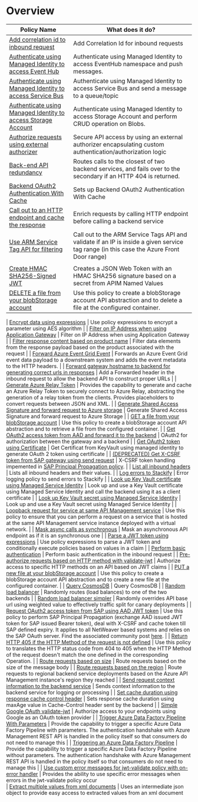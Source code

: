 Overview
========

| Policy Name                                                                                                                                                                        | What does it do?                                                                                                                                                                                                                      |
|------------------------------------------------------------------------------------------------------------------------------------------------------------------------------------|---------------------------------------------------------------------------------------------------------------------------------------------------------------------------------------------------------------------------------------|
| <a href="Add correlation id to inbound request.policy.xml">Add correlation id to inbound request</a>                                                                               | Add Correlation Id for inbound requests                                                                                                                                                                                               |
| <a href="Authenticate using Managed Identity to access Event Hub.xml">Authenticate using Managed Identity to access Event Hub</a>                                                  | Authenticate using Managed Identity to access EventHub namespace and push messages.                                                                                                                                                   |
| <a href="Authenticate using Managed Identity to access Service Bus.xml">Authenticate using Managed Identity to access Service Bus</a>                                              | Authenticate using Managed Identity to access Service Bus and send a message to a queue/topic                                                                                                                                         |
| <a href="Authenticate using Managed Identity to access Storage Account.xml">Authenticate using Managed Identity to access Storage Account</a>                                      | Authenticate using Managed Identity to access Storage Account and perform CRUD operation on Blobs.                                                                                                                                    |
| <a href="Authorize requests using external authorizer.policy.xml">Authorize requests using external authorizer</a>                                                                 | Secure API access by using an external authorizer encapsulating custom authentication/authorization logic                                                                                                                             |
| <a href="Back-end API redundancy.policy.xml">Back-end API redundancy</a>                                                                                                           | Routes calls to the closest of two backend services, and fails over to the secondary if an HTTP 404 is returned.                                                                                                                      |
| <a href="Backend OAuth2 Authentication With Cache.policy.xml">Backend OAuth2 Authentication With Cache</a>                                                                         | Sets up Backend OAuth2 Authentication With Cache                                                                                                                                                                                      |
| <a href="Call out to an HTTP endpoint and cache the response.policy.xml">Call out to an HTTP endpoint and cache the response</a>                                                   | Enrich requests by calling HTTP endpoint before calling a backend service                                                                                                                                                             |
| <a href="CheckInboundIPIsInAFDServiceTagRangeOnConsumptionTier.policy.xml"> Use ARM Service Tag API for filtering | Call out to the ARM Service Tags API and validate if an IP is inside a given service tag range (in this case the Azure Front Door range)         
                                                                                                                |
| <a href="Create HMAC SHA256-Signed JWT.policy.xml">Create HMAC SHA256-Signed JWT</a>                                                                                               | Creates a JSON Web Token with an HMAC SHA256 signature based on a secret from APIM Named Values                                                                                                                                       |
| <a href="DELETE a from to blobStorage account.xml">DELETE a file from your blobStorage account</a>                                                                                 | Use this policy to create a blobStorage account API abstraction and to delete a file at the configured container.                                                                                                                     |

| <a href="Encrypt data using expressions.policy.xml">Encrypt data using expressions</a>                                                                                             | Use policy expressions to encrypt a parameter using AES algorithm                                                                                                                                                                     |
| <a href="Filter on IP Address when using Application Gateway.policy.xml">Filter on IP Address when using Application Gateway</a>                                                   | Filter on IP Address when using Application Gateway                                                                                                                                                                                   |
| <a href="Filter response content based on product name.policy.xml">Filter response content based on product name</a>                                                               | Filter data elements from the response payload based on the product associated with the request                                                                                                                                       |
| <a href="Forward Azure Event Grid Event.xml">Forward Azure Event Grid Event</a>                                                                                                    | Forwards an Azure Event Grid event data payload to a downstream system and adds the event metadata to the HTTP headers.                                                                                                               |
| <a href="Forward gateway hostname to backend for generating correct urls in responses.policy.xml">Forward gateway hostname to backend for generating correct urls in responses</a> | Add a Forwarded header in the inbound request to allow the backend API to construct proper URLs                                                                                                                                       |
| <a href="Generate Azure Relay Token.policy.xml">Generate Azure Relay Token</a>                                                                                                     | Provides the capability to generate and cache an Azure Relay Token to securely connect to Azure Relay, abstracting the generation of a relay token from the clients. Provides placeholders to convert requests between JSON and XML.  |
| <a href="Generate Shared Access Signature and forward request to Azure storage.policy.xml">Generate Shared Access Signature and forward request to Azure storage</a>               | Generate Shared Access Signature and forward request to Azure Storage                                                                                                                                                                 |
| <a href="GET a file from blobStorage account.xml">GET a file from your blobStorage account</a>                                                                                     | Use this policy to create a blobStorage account API abstraction and to retrieve a file from the configured container.                                                                                                                 |
| <a href="Get OAuth2 access token from AAD and forward it to the backend.policy.xml">Get OAuth2 access token from AAD and forward it to the backend</a>                             | OAuth2 for authorization between the gateway and a backend                                                                                                                                                                            |
| <a href="Get OAuth2 access token from AAD using client id and certificate using key vault manage identity.xml">Get OAuth2 token using Certificate</a>                              | Get Certificat from KeyVault using managed identity to generate OAuth 2 token using certificate                                                                                                                                       |
| <a href="Get X-CSRF token from SAP gateway using send request.policy.xml">(DEPRECATED) Get X-CSRF token from SAP gateway using send request</a>                                                 | X-CSRF token handling impemented in [SAP Principal Propagation policy](Request%20OAuth2%20access%20token%20from%20SAP%20using%20AAD%20JWT%20token.xml).                                                                                                    |
| <a href="List all inbound headers.policy.xml">List all inbound headers</a>                                                                                                         | Lists all inbound headers and their values.                                                                                                                                                                                           |
| <a href="Log errors to Stackify.policy.xml">Log errors to Stackify</a>                                                                                                             | Error logging policy to send errors to Stackify                                                                                                                                                                                       |
| <a href="Look up Key Vault certificate using Managed Service Identity and call backend.policy.xml">Look up Key Vault certificate using Managed Service Identity</a>                | Look up and use a Key Vault certificate using Managed Service Identity and call the backend using it as a client certificate                                                                                                          |
| <a href="Look up Key Vault secret using Managed Service Identity.policy.xml">Look up Key Vault secret using Managed Service Identity</a>                                           | Look up and use a Key Vault secret using Managed Service Identity                                                                                                                                                                     |
| <a href="Loopback request for service at same API Management service.xml">Loopback request for service at same API Management service</a>                                          | Use this policy to ensure that you can perform a request on a service that is hosted at the same API Management service instance deployed with a virtual network.                                                                     |
| <a href="Mask async calls as synchronous.policy.xml">Mask async calls as synchronous</a>                                                                                           | Mask an asynchronous API endpoint as if it is an synchronous one                                                                                                                                                                      |
| <a href="Parse a JWT token using expressions.policy.xml">Parse a JWT token using expressions</a>                                                                                   | Use policy expressions to parse a JWT token and conditionally execute policies based on values in a claim                                                                                                                             |
| <a href="Perform basic authentication.policy.xml">Perform basic authentication</a>                                                                                                 | Perform basic authentication in the inbound request                                                                                                                                                                                   |
| <a href="Pre-authorize requests based on HTTP method with validate-jwt.policy.xml">Pre-authorize requests based on HTTP method with validate-jwt</a>                               | Authorize access to specific HTTP methods on an API based on JWT claims                                                                                                                                                               |
| <a href="PUT a file to blobStorage account.xml">PUT a new file at your blobStorage account</a>                                                                                     | Use this policy to create a blobStorage account API abstraction and to create a new file at the configured container.                                                                                                                 |
| <a href="Query CosmosDB.policy.xml">Query CosmosDB</a>                                                                                                                             | Query CosmosDB                                                                                                                                                                                                                        |
| <a href="Random load balancer.policy.xml">Random load balancer</a>                                                                                                                 | Randomly routes (load balances) to one of the two backends                                                                                                                                                                            |
| <a href="Random load balancer simpler.policy.xml">Random load balancer simpler</a>                                                                                                         | Randomly overrides API base url using weighted value to effectively traffic split for canary deployments                                                                                                                              |
| <a href="Request OAuth2 access token from SAP using AAD JWT token.xml">Request OAuth2 access token from SAP using AAD JWT token</a>                                | Use this policy to perform SAP Principal Propagation (exchange AAD issued JWT token for SAP issued Bearer token), deal with X-CSRF and cache token till SAP defined expiry. It applies to all NetWeaver based systems and relies on the SAP OAuth server. Find the associated community post [here](https://blogs.sap.com/2021/08/12/.net-speaks-odata-too-how-to-implement-azure-app-service-with-sap-odata-gateway/).                                                                  |
| <a href="Return HTTP 405 if the HTTP Method of the request is not defined.xml">Return HTTP 405 if the HTTP Method of the request is not defined</a>                                | Use this policy to translates the HTTP status code from 404 to 405 when the HTTP Method of the request doesn't match the one defined in the corresponding Operation.                                                                  |
| <a href="Route requests based on size.policy.xml">Route requests based on size</a>                                                                                                 | Route requests based on the size of the message body                                                                                                                                                                                  |
| <a href="Route requests to regional backend instances.xml">Route requests based on the region</a>                                                                                  | Route requests to regional backend service deployments based on the Azure API Management instance's region they reached                                                                                                               |
| <a href="Send request context information to the backend service.policy.xml">Send request context information to the backend service</a>                                           | Sends context information to the backend service for logging or processing                                                                                                                                                            |
| <a href="Set cache duration using response cache control header.policy.xml">Set cache duration using response cache control header</a>                                             | Sets response cache duration using maxAge value in Cache-Control header sent by the backend                                                                                                                                           |
| <a href="Simple Google OAuth validate-jwt.policy.xml">Simple Google OAuth validate-jwt</a>                                                                                         | Authorize access to your endpoints using Google as an OAuth token provider                                                                                                                                                            |
| <a href="Trigger Azure Data Factory Pipeline With Parameters.policy.xml">Trigger Azure Data Factory Pipeline With Parameters</a>                                                   | Provide the capability to trigger a specific Azure Data Factory Pipeline with parameters. The authentication handshake with Azure Management REST API is handled in the policy itself so that consumers do not need to manage this    |
| <a href="Trigger Azure Data Factory Pipeline.policy.xml">Triggering an Azure Data Factory Pipeline</a>                                                                             | Provide the capability to trigger a specific Azure Data Factory Pipeline without parameters. The authentication handshake with Azure Management REST API is handled in the policy itself so that consumers do not need to manage this |
| <a href="Use custom error messages for jwt-validate policy with on-error handler.policy.xml">Use custom error messages for jwt-validate policy with on-error handler</a>           | Provides the ability to use specific error messages when errors in the jwt-validate policy occur                                                                                                                          
| <a href="Extracting multiple values from xml documents.policy.xml">Extract multiple values from xml documents</a>           | Uses an intermediate json object to provide easy access to extracted values from an xml document 
